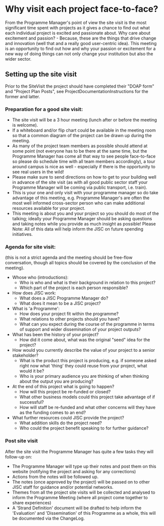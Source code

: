 # Why visit each project face-to-face? #

From the Programme Manager's point of view the site visit is the most significant time spent with projects as it gives a chance to find out what each individual project is excited and passionate about.  Why care about excitement and passion? - Because, these are the things that drive change and innovation (well that and a really good user-centric idea). This meeting is an opportunity to find out how and why your passion or excitement for a new way of doing things can not only change your institution but also the wider sector.

## Setting up the site visit ##

Prior to the SiteVisit the project should have completed their "DOAP form" and "Project Plan Posts", see ProjectDocumentationInstructions for the former and latter.

### Preparation for a good site visit: ###
  * The site visit will be a 3 hour meeting (lunch after or before the meeting is welcome).
  * If a whiteboard and/or flip chart could be available in the meeting room so that a common diagram of the project can be drawn up during the meeting.
  * As many of the project team members as possible should attend at some point (not everyone has to be there at the same time, but the Programme Manager has come all that way to see people face-to-face so please do schedule time with all team members accordingly), a tour around campus is nice as well - especially if there is the opportunity to see real users in the wild!
  * Please make sure to send directions on how to get to your building well in advance of the site visit (as with all good public sector staff your Programme Manager will be coming via public transport, i.e. train).
  * This is your one and only visit with your programme manager so do take advantage of this meeting, e.g. Programme Manager's are often the most well informed cross-sector person who can make additional resources available for your project.
  * This meeting is about you and your project so you should do most of the talking; ideally your Programme Manager should be asking questions and taking notes while you provide as much insight as possible!  Please Note: All of this data will help inform the JISC on future spending initiatives.

### Agenda for site visit: ###
(this is not a strict agenda and the meeting should be free-flow conversation, though all topics should be covered by the conclusion of the meeting).
  * Whose who (introductions):
    * Who is who and what is their background in relation to this project?
    * Which part of the project is each person responsible?
  * How does JISC work:
    * What does a JISC Programme Manager do?
    * What does it mean to be a JISC project?
  * What is 'a Programme':
    * How does your project fit within the programme?
    * What relations to other projects should you have?
    * What can you expect during the course of the programme in terms of support and wider dissemination of your project outputs?
  * What has been the history of your project?
    * How did it come about, what was the original "seed" idea for the project?
  * How would you currently describe the value of your project to a senior stakeholder?
    * What is the product this project is producing, e.g. if someone asked right now what 'thing' they could reuse from your project, what would it be?
    * Who is your primary audience you are thinking of when thinking about the output you are producing?
  * At the end of this project what is going to happen?
    * How will this project be re-funded or closed?
    * What other business models could this project take advantage of if successful?
    * How will staff be re-funded and what other concerns will they have as the funding comes to an end?
  * What further resources could JISC provide the project?
    * What addition skills do the project need?
    * Who could the project benefit speaking to for further guidance?

### Post site visit ###
After the site visit the Programme Manager has quite a few tasks they will follow-up on:
  * The Programme Manager will type up their notes and post them on this website (notifying the project and asking for any corrections)
  * Actions from the notes will be followed up.
  * The notes (once approved by the project) will be passed on to other JISC staff for guidance and/or potential networks.
  * Themes from all the project site visits will be collected and analysed to inform the Programme Meeting (where all project come together to share experiences)
  * A 'Strand Definition' document will be drafted to help inform the 'Evaluation' and 'Dissemination' of this Programme as a whole, this will be documented via the ChangeLog.